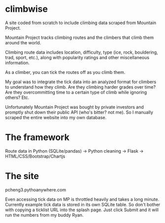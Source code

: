 # climbwise

A site coded from scratch to include climbing data scraped from Mountain Project. 

Mountain Project tracks climbing routes and the climbers that climb them around the world. 

Climbing route data includes location, difficulty, type (ice, rock, bouldering, trad, sport, etc.), along with popularity ratings and other miscellaneous information. 

As a climber, you can tick the routes off as you climb them.

My goal was to integrate the tick data into an analyzed format for climbers to understand how they climb. Are they climbing harder grades over time? Are they overcommitting time to a certain type of climb while ignoring others? Etc.

Unfortunately Mountain Project was bought by private investors and promptly shut down their public API (who's bitter? not me). So I manually scraped the entire website into my own database. 

# The framework

Route data in Python (SQLite/pandas) -> Python cleaning -> Flask -> HTML/CSS/Bootstrap/Chartjs

# The site

pcheng3.pythoanywhere.com

Even accessing tick data on MP is throttled heavily and takes a long minute. Currently example tick data is stored in its own SQLite table. So don't bother with copying a ticklist URL into the splash page. Just click Submit and it will run the numbers from my buddy Ryan. 
